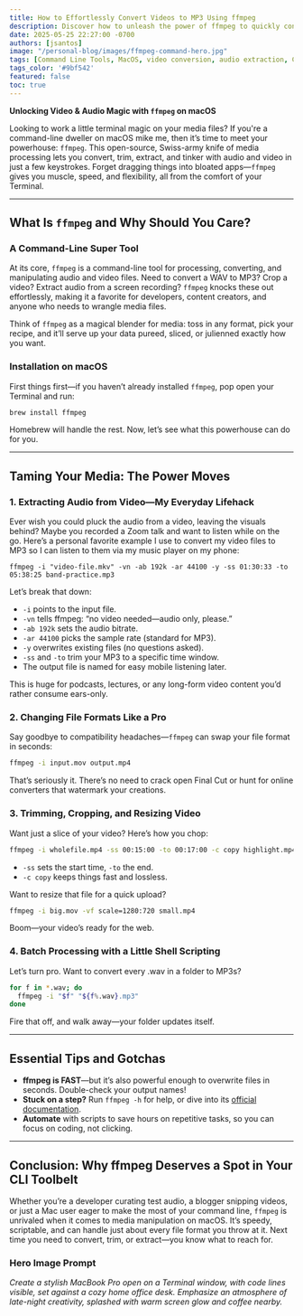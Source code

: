 ```yaml
---
title: How to Effortlessly Convert Videos to MP3 Using ffmpeg
description: Discover how to unleash the power of ffmpeg to quickly convert video files into MP3s—perfect for listening to lecture recordings, podcasts, or practice sessions on your phone. 
date: 2025-05-25 22:27:00 -0700
authors: [jsantos]
image: "/personal-blog/images/ffmpeg-command-hero.jpg"
tags: [Command Line Tools, MacOS, video conversion, audio extraction, CLI, mp3, open source, homebrew, file format conversion, Linux, ffmpeg, WAV, MP4]
tags_color: '#9bf542'
featured: false
toc: true
---
```


**Unlocking Video & Audio Magic with `ffmpeg` on macOS**

Looking to work a little terminal magic on your media files? If you're a command-line dweller on macOS mike me, then it’s time to meet your powerhouse: `ffmpeg`. This open-source, Swiss-army knife of media processing lets you convert, trim, extract, and tinker with audio and video in just a few keystrokes. Forget dragging things into bloated apps—`ffmpeg` gives you muscle, speed, and flexibility, all from the comfort of your Terminal.

---

## **What Is `ffmpeg` and Why Should You Care?**

### **A Command-Line Super Tool**

At its core, `ffmpeg` is a command-line tool for processing, converting, and manipulating audio and video files. Need to convert a WAV to MP3? Crop a video? Extract audio from a screen recording? `ffmpeg` knocks these out effortlessly, making it a favorite for developers, content creators, and anyone who needs to wrangle media files.

Think of `ffmpeg` as a magical blender for media: toss in any format, pick your recipe, and it’ll serve up your data pureed, sliced, or julienned exactly how you want.

### **Installation on macOS**

First things first—if you haven’t already installed `ffmpeg`, pop open your Terminal and run:

```bash
brew install ffmpeg
```

Homebrew will handle the rest. Now, let’s see what this powerhouse can do for you.

---

## **Taming Your Media: The Power Moves**

### **1. Extracting Audio from Video—My Everyday Lifehack**

Ever wish you could pluck the audio from a video, leaving the visuals behind? Maybe you recorded a Zoom talk and want to listen while on the go. Here’s a personal favorite example I use to convert my video files to MP3 so I can listen to them via my music player on my phone:

```
ffmpeg -i "video-file.mkv" -vn -ab 192k -ar 44100 -y -ss 01:30:33 -to 05:38:25 band-practice.mp3
```

Let’s break that down:

- `-i` points to the input file.
- `-vn` tells ffmpeg: “no video needed—audio only, please.”
- `-ab 192k` sets the audio bitrate.
- `-ar 44100` picks the sample rate (standard for MP3).
- `-y` overwrites existing files (no questions asked).
- `-ss` and `-to` trim your MP3 to a specific time window.
- The output file is named for easy mobile listening later.

This is huge for podcasts, lectures, or any long-form video content you’d rather consume ears-only.

### **2. Changing File Formats Like a Pro**

Say goodbye to compatibility headaches—`ffmpeg` can swap your file format in seconds:

```bash
ffmpeg -i input.mov output.mp4
```

That’s seriously it. There’s no need to crack open Final Cut or hunt for online converters that watermark your creations.

### **3. Trimming, Cropping, and Resizing Video**

Want just a slice of your video? Here’s how you chop:

```bash
ffmpeg -i wholefile.mp4 -ss 00:15:00 -to 00:17:00 -c copy highlight.mp4
```

- `-ss` sets the start time, `-to` the end.
- `-c copy` keeps things fast and lossless.

Want to resize that file for a quick upload?

```bash
ffmpeg -i big.mov -vf scale=1280:720 small.mp4
```

Boom—your video’s ready for the web.

### **4. Batch Processing with a Little Shell Scripting**

Let’s turn pro. Want to convert every .wav in a folder to MP3s?

```bash
for f in *.wav; do
  ffmpeg -i "$f" "${f%.wav}.mp3"
done
```

Fire that off, and walk away—your folder updates itself.

---

## **Essential Tips and Gotchas**

- **ffmpeg is FAST**—but it’s also powerful enough to overwrite files in seconds. Double-check your output names!
- **Stuck on a step?** Run `ffmpeg -h` for help, or dive into its [official documentation](https://ffmpeg.org/documentation.html).
- **Automate** with scripts to save hours on repetitive tasks, so you can focus on coding, not clicking.

---

## **Conclusion: Why ffmpeg Deserves a Spot in Your CLI Toolbelt**

Whether you’re a developer curating test audio, a blogger snipping videos, or just a Mac user eager to make the most of your command line, `ffmpeg` is unrivaled when it comes to media manipulation on macOS. It’s speedy, scriptable, and can handle just about every file format you throw at it. Next time you need to convert, trim, or extract—you know what to reach for.

### Hero Image Prompt

*Create a stylish MacBook Pro open on a Terminal window, with code lines visible, set against a cozy home office desk. Emphasize an atmosphere of late-night creativity, splashed with warm screen glow and coffee nearby.*